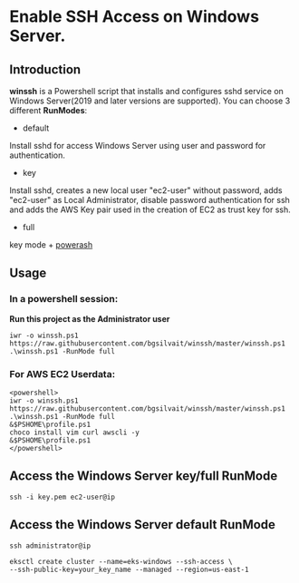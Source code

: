 # Enable SSH Access on Windows Server.

## Introduction

**winssh** is a Powershell script that installs and configures sshd service on Windows Server(2019 and later versions are supported). You can choose 3 different **RunModes**:

- default

Install sshd for access Windows Server using user and password for authentication.

- key

Install sshd, creates a new local user "ec2-user" without password, adds "ec2-user" as Local Administrator, disable password authentication for ssh and adds the AWS Key pair used in the creation of EC2 as trust key for ssh.

- full

key mode + [powerash](https://github.com/bgsilvait/powerash)


## Usage

### In a powershell session:

**Run this project as the Administrator user**
```
iwr -o winssh.ps1 https://raw.githubusercontent.com/bgsilvait/winssh/master/winssh.ps1
.\winssh.ps1 -RunMode full
```

### For AWS EC2 Userdata:
```
<powershell>
iwr -o winssh.ps1 https://raw.githubusercontent.com/bgsilvait/winssh/master/winssh.ps1
.\winssh.ps1 -RunMode full
&$PSHOME\profile.ps1
choco install vim curl awscli -y
&$PSHOME\profile.ps1
</powershell>
```

## Access the Windows Server key/full RunMode

```
ssh -i key.pem ec2-user@ip
```

## Access the Windows Server default RunMode

```
ssh administrator@ip
```


```console
eksctl create cluster --name=eks-windows --ssh-access \
--ssh-public-key=your_key_name --managed --region=us-east-1
```
